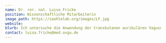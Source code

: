```yaml
---
name: Dr. rer. nat. Luisa Fricke
position: Wissenschaftliche Mitarbeiterin
image_path: https://zaehlelab.org/images/LF.jpg
website: 
blurb: Ich untersuche die Anwendung der transkutanen aurikulären Vagusnervstimulation zur Optimierung kognitiver und sensumotorischer Leistungsfähigkeit in Mikrogravitation. Durch umfassende neuropsychologische und neurophysiologische Messungen in Schwerelosigkeit strebe ich die Entwicklung innovativer Lösungen an, um den Erhalt kognitiver Leistungsfähigkeit zu gewährleisten.
contact: luisa.fricke@med.ovgu.de
---
```

